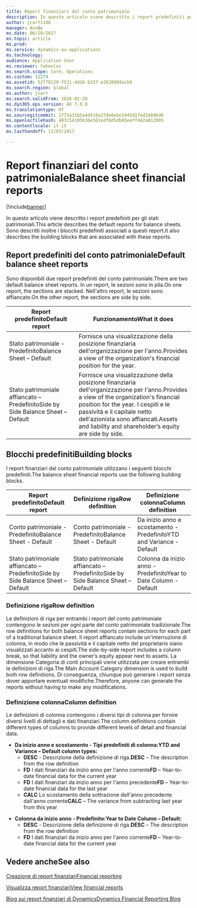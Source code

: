 ```yaml
---
title: Report finanziari del conto patrimoniale
description: In questo articolo viene descritto i report predefiniti per gli stati patrimoniali. Sono descritti inoltre i blocchi predefiniti associati a questi report.
author: jcart1106
manager: AnnBe
ms.date: 06/20/2017
ms.topic: article
ms.prod: 
ms.service: dynamics-ax-applications
ms.technology: 
audience: Application User
ms.reviewer: twheeloc
ms.search.scope: Core, Operations
ms.custom: 12274
ms.assetid: 52f78229-f531-4d16-b337-e2628994acb6
ms.search.region: Global
ms.author: jcart
ms.search.validFrom: 2016-02-28
ms.dyn365.ops.version: AX 7.0.0
ms.translationtype: HT
ms.sourcegitcommit: 2771a31b5a4d418a27de0ebe1945d1fed2d8d6d6
ms.openlocfilehash: 493c54105b36e561edf6d5db95eaff442a812905
ms.contentlocale: it-it
ms.lasthandoff: 11/03/2017

---
```


# <a name="balance-sheet-financial-reports"></a><span data-ttu-id="94cf6-104">Report finanziari del conto patrimoniale</span><span class="sxs-lookup"><span data-stu-id="94cf6-104">Balance sheet financial reports</span></span>

[!include[banner](../includes/banner.md)]


<span data-ttu-id="94cf6-105">In questo articolo viene descritto i report predefiniti per gli stati patrimoniali.</span><span class="sxs-lookup"><span data-stu-id="94cf6-105">This article describes the default reports for balance sheets.</span></span> <span data-ttu-id="94cf6-106">Sono descritti inoltre i blocchi predefiniti associati a questi report.</span><span class="sxs-lookup"><span data-stu-id="94cf6-106">It also describes the building blocks that are associated with these reports.</span></span> 

<a name="default-balance-sheet-reports"></a><span data-ttu-id="94cf6-107">Report predefiniti del conto patrimoniale</span><span class="sxs-lookup"><span data-stu-id="94cf6-107">Default balance sheet reports</span></span>
-----------------------------

<span data-ttu-id="94cf6-108">Sono disponibili due report predefiniti del conto patrimoniale.</span><span class="sxs-lookup"><span data-stu-id="94cf6-108">There are two default balance sheet reports.</span></span> <span data-ttu-id="94cf6-109">In un report, le sezioni sono in pila.</span><span class="sxs-lookup"><span data-stu-id="94cf6-109">On one report, the sections are stacked.</span></span> <span data-ttu-id="94cf6-110">Nell'altro report, le sezioni sono affiancate.</span><span class="sxs-lookup"><span data-stu-id="94cf6-110">On the other report, the sections are side by side.</span></span>

| <span data-ttu-id="94cf6-111">Report predefinito</span><span class="sxs-lookup"><span data-stu-id="94cf6-111">Default report</span></span>                       | <span data-ttu-id="94cf6-112">Funzionamento</span><span class="sxs-lookup"><span data-stu-id="94cf6-112">What it does</span></span>                                                                                                                           |
|--------------------------------------|----------------------------------------------------------------------------------------------------------------------------------------|
| <span data-ttu-id="94cf6-113">Stato patrimoniale - Predefinito</span><span class="sxs-lookup"><span data-stu-id="94cf6-113">Balance Sheet – Default</span></span>              | <span data-ttu-id="94cf6-114">Fornisce una visualizzazione della posizione finanziaria dell'organizzazione per l'anno.</span><span class="sxs-lookup"><span data-stu-id="94cf6-114">Provides a view of the organization's financial position for the year.</span></span>                                                                 |
| <span data-ttu-id="94cf6-115">Stato patrimoniale affiancato – Predefinito</span><span class="sxs-lookup"><span data-stu-id="94cf6-115">Side by Side Balance Sheet – Default</span></span> | <span data-ttu-id="94cf6-116">Fornisce una visualizzazione della posizione finanziaria dell'organizzazione per l'anno.</span><span class="sxs-lookup"><span data-stu-id="94cf6-116">Provides a view of the organization's financial position for the year.</span></span> <span data-ttu-id="94cf6-117">I cespiti e le passività e il capitale netto dell'azionista sono affiancati.</span><span class="sxs-lookup"><span data-stu-id="94cf6-117">Assets and liability and shareholder’s equity are side by side.</span></span> |

## <a name="building-blocks"></a><span data-ttu-id="94cf6-118">Blocchi predefiniti</span><span class="sxs-lookup"><span data-stu-id="94cf6-118">Building blocks</span></span>
<span data-ttu-id="94cf6-119">I report finanziari del conto patrimoniale utilizzano i seguenti blocchi predefiniti.</span><span class="sxs-lookup"><span data-stu-id="94cf6-119">The balance sheet financial reports use the following building blocks.</span></span>

| <span data-ttu-id="94cf6-120">Report predefinito</span><span class="sxs-lookup"><span data-stu-id="94cf6-120">Default report</span></span>                       | <span data-ttu-id="94cf6-121">Definizione riga</span><span class="sxs-lookup"><span data-stu-id="94cf6-121">Row definition</span></span>                       | <span data-ttu-id="94cf6-122">Definizione colonna</span><span class="sxs-lookup"><span data-stu-id="94cf6-122">Column definition</span></span>             |
|--------------------------------------|--------------------------------------|-------------------------------|
| <span data-ttu-id="94cf6-123">Conto patrimoniale - Predefinito</span><span class="sxs-lookup"><span data-stu-id="94cf6-123">Balance Sheet - Default</span></span>              | <span data-ttu-id="94cf6-124">Conto patrimoniale - Predefinito</span><span class="sxs-lookup"><span data-stu-id="94cf6-124">Balance Sheet - Default</span></span>              | <span data-ttu-id="94cf6-125">Da inizio anno e scostamento - Predefinito</span><span class="sxs-lookup"><span data-stu-id="94cf6-125">YTD and Variance - Default</span></span>    |
| <span data-ttu-id="94cf6-126">Stato patrimoniale affiancato – Predefinito</span><span class="sxs-lookup"><span data-stu-id="94cf6-126">Side by Side Balance Sheet – Default</span></span> | <span data-ttu-id="94cf6-127">Stato patrimoniale affiancato – Predefinito</span><span class="sxs-lookup"><span data-stu-id="94cf6-127">Side by Side Balance Sheet – Default</span></span> | <span data-ttu-id="94cf6-128">Colonna da inizio anno - Predefinito</span><span class="sxs-lookup"><span data-stu-id="94cf6-128">Year to Date Column - Default</span></span> |

### <a name="row-definition"></a><span data-ttu-id="94cf6-129">Definizione riga</span><span class="sxs-lookup"><span data-stu-id="94cf6-129">Row definition</span></span>

<span data-ttu-id="94cf6-130">Le definizioni di riga per entrambi i report del conto patrimoniale contengono le sezioni per ogni parte del conto patrimoniale tradizionale.</span><span class="sxs-lookup"><span data-stu-id="94cf6-130">The row definitions for both balance sheet reports contain sections for each part of a traditional balance sheet.</span></span> <span data-ttu-id="94cf6-131">Il report affiancato include un'interruzione di colonna, in modo che le passività e il capitale netto del proprietario siano visualizzati accanto ai cespiti.</span><span class="sxs-lookup"><span data-stu-id="94cf6-131">The side-by-side report includes a column break, so that liability and the owner’s equity appear next to assets.</span></span> <span data-ttu-id="94cf6-132">La dimensione Categoria di conti principali viene utilizzata per creare entrambi le definizioni di riga.</span><span class="sxs-lookup"><span data-stu-id="94cf6-132">The Main Account Category dimension is used to build both row definitions.</span></span> <span data-ttu-id="94cf6-133">Di conseguenza, chiunque può generare i report senza dover apportare eventuali modifiche.</span><span class="sxs-lookup"><span data-stu-id="94cf6-133">Therefore, anyone can generate the reports without having to make any modifications.</span></span>

### <a name="column-definition"></a><span data-ttu-id="94cf6-134">Definizione colonna</span><span class="sxs-lookup"><span data-stu-id="94cf6-134">Column definition</span></span>

<span data-ttu-id="94cf6-135">Le definizioni di colonna contengono i diversi tipi di colonna per fornire diversi livelli di dettagli e dati finanziari.</span><span class="sxs-lookup"><span data-stu-id="94cf6-135">The column definitions contain different types of columns to provide different levels of detail and financial data.</span></span>

-   <span data-ttu-id="94cf6-136">**Da inizio anno e scostamento - Tipi predefiniti di colonna:**</span><span class="sxs-lookup"><span data-stu-id="94cf6-136">**YTD and Variance – Default column types:**</span></span>
    -   <span data-ttu-id="94cf6-137">**DESC** - Descrizione della definizione di riga.</span><span class="sxs-lookup"><span data-stu-id="94cf6-137">**DESC** – The description from the row definition</span></span>
    -   <span data-ttu-id="94cf6-138">**FD** I dati finanziari da inizio anno per l'anno corrente</span><span class="sxs-lookup"><span data-stu-id="94cf6-138">**FD** – Year-to-date financial data for the current year</span></span>
    -   <span data-ttu-id="94cf6-139">**FD** I dati finanziari da inizio anno per l'anno precedente</span><span class="sxs-lookup"><span data-stu-id="94cf6-139">**FD** – Year-to-date financial data for the last year</span></span>
    -   <span data-ttu-id="94cf6-140">**CALC** Lo scostamento della sottrazione dell'anno precedente dall'anno corrente</span><span class="sxs-lookup"><span data-stu-id="94cf6-140">**CALC** – The variance from subtracting last year from this year</span></span>

<!-- -->

-   <span data-ttu-id="94cf6-141">**Colonna da inizio anno - Predefinito:**</span><span class="sxs-lookup"><span data-stu-id="94cf6-141">**Year to Date Column – Default:**</span></span>
    -   <span data-ttu-id="94cf6-142">**DESC** - Descrizione della definizione di riga.</span><span class="sxs-lookup"><span data-stu-id="94cf6-142">**DESC** – The description from the row definition</span></span>
    -   <span data-ttu-id="94cf6-143">**FD** I dati finanziari da inizio anno per l'anno corrente</span><span class="sxs-lookup"><span data-stu-id="94cf6-143">**FD** – Year-to-date financial data for the current year</span></span>

 

<a name="see-also"></a><span data-ttu-id="94cf6-144">Vedere anche</span><span class="sxs-lookup"><span data-stu-id="94cf6-144">See also</span></span>
--------

[<span data-ttu-id="94cf6-145">Creazione di report finanziari</span><span class="sxs-lookup"><span data-stu-id="94cf6-145">Financial reporting</span></span>](financial-reporting-getting-started.md)

[<span data-ttu-id="94cf6-146">Visualizza report finanziari</span><span class="sxs-lookup"><span data-stu-id="94cf6-146">View financial reports</span></span>](view-financial-reports.md)

[<span data-ttu-id="94cf6-147">Blog sui report finanziari di Dynamics</span><span class="sxs-lookup"><span data-stu-id="94cf6-147">Dynamics Financial Reporting Blog</span></span>](http://blogs.msdn.com/b/dynamics_financial_reporting/)




